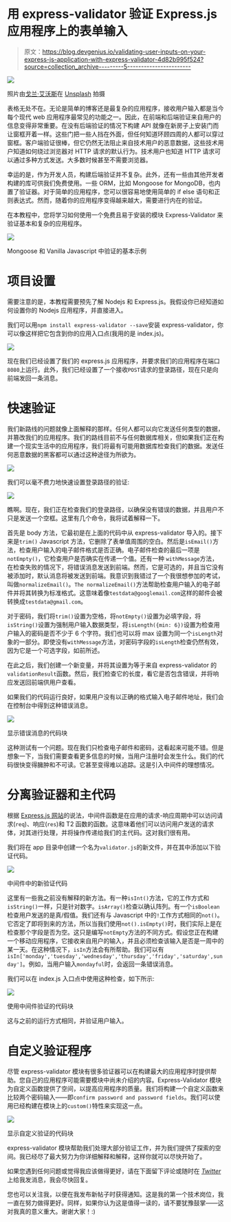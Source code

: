 # 用 express-validator 验证 Express.js 应用程序上的表单输入

> 原文：<https://blog.devgenius.io/validating-user-inputs-on-your-express-js-application-with-express-validator-4d82b995f524?source=collection_archive---------5----------------------->

![](img/4bbd9321f0c369346f6b7e8d7d96a9a9.png)

照片由[戈兰·艾沃斯](https://unsplash.com/@goran_ivos?utm_source=medium&utm_medium=referral)在 [Unsplash](https://unsplash.com?utm_source=medium&utm_medium=referral) 拍摄

表格无处不在。无论是简单的博客还是最复杂的应用程序，接收用户输入都是当今每个现代 web 应用程序最常见的功能之一。因此，在前端和后端验证来自用户的信息变得非常重要。在没有后端验证的情况下构建 API 就像在新房子上安装门而让窗框开着一样。这些门把一些人挡在外面，但任何知道环顾四周的人都可以穿过窗框。客户端验证很棒，但它仍然无法阻止来自技术用户的恶意数据，这些技术用户知道如何绕过浏览器对 HTTP 请求的默认行为。技术用户也知道 HTTP 请求可以通过多种方式发送。大多数时候甚至不需要浏览器。

幸运的是，作为开发人员，构建后端验证并不复杂。此外，还有一些由其他开发者构建的库可供我们免费使用。一些 ORM，比如 Mongoose for MongoDB，也内置了验证器。对于简单的应用程序，您可以很容易地使用简单的 if else 语句和正则表达式。然而，随着你的应用程序变得越来越大，需要进行内在的验证。

在本教程中，您将学习如何使用一个免费且易于安装的模块 Express-Validator 来验证基本和复杂的应用程序。

![](img/35a862fc029b3bae43d382e23815978b.png)

Mongoose 和 Vanilla Javascript 中验证的基本示例

# **项目设置**

需要注意的是，本教程需要预先了解 Nodejs 和 Express.js。我假设你已经知道如何设置你的 Nodejs 应用程序，并直接进入。

我们可以用`npm install express-validator --save`安装 express-validator，你可以像这样把它包含到你的应用入口点(我用的是 index.js)。

![](img/1ff312ebebe5f0995da39c2798c49050.png)

现在我们已经设置了我们的 express.js 应用程序，并要求我们的应用程序在端口`8080`上运行。此外，我们已经设置了一个接收`POST`请求的登录路径，现在只是向前端发回一条消息。

# 快速验证

我们新路线的问题就像上面解释的那样。任何人都可以向它发送任何类型的数据，并篡改我们的应用程序。我们的路线目前不与任何数据库相关，但如果我们正在构建一个现实生活中的应用程序，我们将最有可能用数据库检查我们的数据。发送任何恶意数据的黑客都可以通过这种途径为所欲为。

![](img/bd1015427846e35f6de77dfdb45e7dcf.png)

我们可以毫不费力地快速设置登录路径的验证:

![](img/f7d0fbfacd76f8aaf77875bb6fd0b383.png)

瞧啊。现在，我们正在检查我们的登录路径，以确保没有错误的数据，并且用户不只是发送一个空框。这里有几个命令，我将试着解释一下。

首先是 body 方法，它最初是在上面的代码中从 express-validator 导入的。接下来是`trim()` Javascript 方法，它删除了表单值周围的空白。然后是`isEmail()`方法，检查用户输入的电子邮件格式是否正确。电子邮件检查的最后一项是`notEmpty()`，它检查用户是否确实在传递一个值。还有一种 `withMessage`方法，在检查失败的情况下，将错误消息发送到前端。然而，它是可选的，并且当它没有被添加时，默认消息将被发送到前端。我意识到我错过了一个我很想参加的考试，叫做`normalizeEmail()`。`The normalizeEmail()`方法帮助检查用户输入的电子邮件并将其转换为标准格式。这意味着像`testdata@googlemail.com`这样的邮件会被转换成`testdata@gmail.com`。

对于密码，我们将`trim()`设置为空格，将`notEmpty()`设置为必填字段，将`isString()`设置为强制用户输入数据类型，将`isLength({min: 6})`设置为检查用户输入的密码是否不少于 6 个字符。我们也可以将 max 设置为同一个`isLength`对象的一部分。即使没有`withMessage`方法，对密码字段的`isLength`检查仍然有效，因为它是一个可选字段，如前所述。

在此之后，我们创建一个新变量，并将其设置为等于来自 express-validator 的`validationResult`函数。然后，我们检查它的长度，看它是否包含错误，并将响应发送回前端供用户查看。

如果我们的代码运行良好，如果用户没有以正确的格式输入电子邮件地址，我们会在控制台中得到这种错误消息。

![](img/1b0fa1b6f75be9e0851710daf4a4d554.png)

显示错误消息的代码块

这种测试有一个问题。现在我们只检查电子邮件和密码，这看起来可能不错。但是想象一下，当我们需要查看更多信息的时候，当用户注册时会发生什么。我们的代码很快变得臃肿和不可读。它甚至变得难以追踪。这是引入中间件的理想情况。

# 分离验证器和主代码

根据 [Express.js 网站](https://expressjs.com/en/guide/writing-middleware.html)的说法，中间件函数是在应用的请求-响应周期中可以访问请求(`req`)、响应(`res`)和 T2 函数的函数。这意味着他们可以访问用户发送的请求体，对其进行处理，并将操作传递给我们的主代码。这对我们很有用。

我们将在 app 目录中创建一个名为`validator.js`的新文件，并在其中添加以下验证代码。

![](img/8c0db4d47488bf175c2cfe8dd7b7083a.png)

中间件中的新验证代码

这里有一些我之前没有解释的新方法。有一种`isInt()`方法，它的工作方式和`isString()`一样，只是针对数字。`isArray()`检查以确认阵列。有一个`isBoolean`检查用户发送的是真/假值。我们还有与 Javascript 中的`!`工作方式相同的`not()`。它否定了即将到来的方法，所以当我们使用`not().isEmpty()`时，我们实际上是在检查那个字段是否为空。这只是编写`notEmpty`方法的不同方式。假设您正在构建一个移动应用程序，它接收来自用户的输入，并且必须检查该输入是否是一周中的某一天。在这种情况下，`isIn`方法会有所帮助。我们可以有`isIn['monday','tuesday','wednesday','thursday','friday','saturday',sunday']`。例如，当用户输入`mondayful`时，会返回一条错误消息。

我们可以在 index.js 入口点中使用这种检查，如下所示:

![](img/9f36d33298e172c9474b6989aaec6095.png)

使用中间件验证的代码块

这与之前的运行方式相同，并验证用户输入。

# 自定义验证程序

尽管 express-validator 模块有很多验证器可以在构建最大的应用程序时提供帮助。您自己的应用程序可能需要模块中尚未介绍的内容。Express-Validator 模块为自定义函数提供了空间，以提高应用程序的质量。我们将构建一个自定义函数来比较两个密码输入——即`confirm password and password fields`。我们可以使用已经构建在模块上的`custom()`特性来实现这一点。

![](img/7b489cb14eb2462d2a3ffabd0894b5fe.png)

显示自定义验证的代码块

express-validator 模块帮助我们处理大部分验证工作，并为我们提供了探索的空间。我已经尽了最大努力为你详细解释和解释，这样你就可以尽快开始了。

如果您遇到任何问题或觉得我应该做得更好，请在下面留下评论或随时在 [*Twitter*](https://twitter.com/eadelekeife) 上给我发消息，我会尽快回复。

您也可以关注我，以便在我发布新帖子时获得通知。这是我的第一个技术岗位，我一直在努力做得更好。同样，如果你认为这是值得一读的，请不要犹豫鼓掌——这对我真的意义重大。谢谢大家！:)